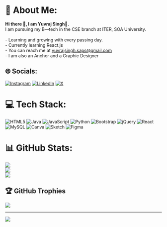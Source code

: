 # 💫 About Me:
<strong>Hi there 👋, I am Yuvraj Singh👨.</strong><br>I am pursuing my B—tech in the CSE branch at ITER, SOA University.<br><br>- Learning and growing with every passing day.<br>- Currently learning React.js <br>- You can reach me at yuvrajsingh.saps@gmail.com<br>- I am also an Anchor and a Graphic Designer


## 🌐 Socials:
[![Instagram](https://img.shields.io/badge/Instagram-%23E4405F.svg?logo=Instagram&logoColor=white)](https://www.instagram.com/yuv.rajsingh.28/) [![LinkedIn](https://img.shields.io/badge/LinkedIn-%230077B5.svg?logo=linkedin&logoColor=white)](https://linkedin.com/in/https://www.linkedin.com/in/yuvrajsingh2805/) [![X](https://img.shields.io/badge/X-black.svg?logo=X&logoColor=white)](https://x.com/https://x.com/singh28yuv) 

# 💻 Tech Stack:
![HTML5](https://img.shields.io/badge/html5-%23E34F26.svg?style=for-the-badge&logo=html5&logoColor=white) ![Java](https://img.shields.io/badge/java-%23ED8B00.svg?style=for-the-badge&logo=openjdk&logoColor=white) ![JavaScript](https://img.shields.io/badge/javascript-%23323330.svg?style=for-the-badge&logo=javascript&logoColor=%23F7DF1E) ![Python](https://img.shields.io/badge/python-3670A0?style=for-the-badge&logo=python&logoColor=ffdd54) ![Bootstrap](https://img.shields.io/badge/bootstrap-%238511FA.svg?style=for-the-badge&logo=bootstrap&logoColor=white) ![jQuery](https://img.shields.io/badge/jquery-%230769AD.svg?style=for-the-badge&logo=jquery&logoColor=white) ![React](https://img.shields.io/badge/react-%2320232a.svg?style=for-the-badge&logo=react&logoColor=%2361DAFB) ![MySQL](https://img.shields.io/badge/mysql-4479A1.svg?style=for-the-badge&logo=mysql&logoColor=white) ![Canva](https://img.shields.io/badge/Canva-%2300C4CC.svg?style=for-the-badge&logo=Canva&logoColor=white) ![Sketch](https://img.shields.io/badge/Sketch-FFB387?style=for-the-badge&logo=sketch&logoColor=black) ![Figma](https://img.shields.io/badge/figma-%23F24E1E.svg?style=for-the-badge&logo=figma&logoColor=white)
# 📊 GitHub Stats:
![](https://github-readme-stats.vercel.app/api?username=yuvrajsingh2805&theme=dark&hide_border=false&include_all_commits=false&count_private=false)<br/>
![](https://github-readme-streak-stats.herokuapp.com/?user=yuvrajsingh2805&theme=dark&hide_border=false)<br/>
![](https://github-readme-stats.vercel.app/api/top-langs/?username=yuvrajsingh2805&theme=dark&hide_border=false&include_all_commits=false&count_private=false&layout=compact)

## 🏆 GitHub Trophies
![](https://github-profile-trophy.vercel.app/?username=yuvrajsingh2805&theme=radical&no-frame=false&no-bg=true&margin-w=4)

---
[![](https://visitcount.itsvg.in/api?id=yuvrajsingh2805&icon=0&color=0)](https://visitcount.itsvg.in)

<!-- Proudly created with GPRM ( https://gprm.itsvg.in ) -->


<!--
**yuvrajsingh2805/yuvrajsingh2805** is a ✨ _special_ ✨ repository because its `README.md` (this file) appears on your GitHub profile.

Here are some ideas to get you started:

- 🔭 I’m currently working on ...
- 🌱 I’m currently learning ...
- 👯 I’m looking to collaborate on ...
- 🤔 I’m looking for help with ...
- 💬 Ask me about ...
- 📫 How to reach me: ...
- 😄 Pronouns: ...
- ⚡ Fun fact: ...
